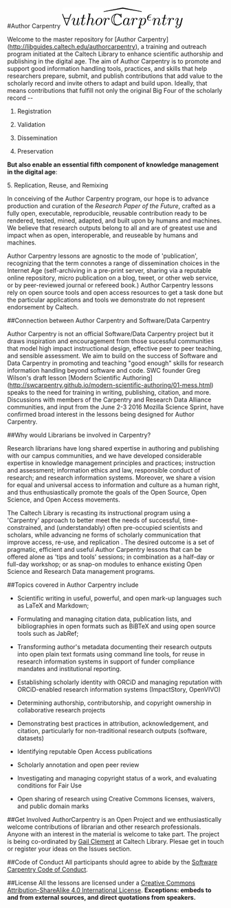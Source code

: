 #Author Carpentry                ![Author Carpentry Logo](AClogo.jpg)

Welcome to the master repository for [Author Carpentry] (http://libguides.caltech.edu/authorcarpentry), a training and outreach program initiated at the Caltech Library to enhance scientific authorship and publishing in the digital age. The aim of Author Carpentry is to promote and support good information handling tools, practices, and skills that help researchers prepare, submit, and publish contributions that add value to the scholarly record and invite others to adapt and build upon. Ideally, that means contributions that fulfill not only the original Big Four of the scholarly record --

1. Registration

2. Validation

3. Dissemination

4. Preservation

**But also enable an essential fifth component of knowledge management in the digital age**:

  5\. Replication, Reuse, and Remixing

In conceiving of the Author Carpentry program, our hope is to advance production and curation of the *Research Paper of the Future*, crafted as a fully open, executable, reproducible, reusable contribution ready to be rendered, tested, mined, adapted, and built upon by humans and machines. We believe that research outputs belong to all and are of greatest use and impact when as open, interoperable, and reuseable by humans and machines.

Author Carpentry lessons are agnostic to the mode of 'publication', recognizing that the term connotes a range of dissemination choices in the Internet Age (self-archiving in a pre-print server, sharing via a reputable online repository, micro publication on a blog, tweet, or other web service, or by peer-reviewed journal or refereed book.) Author Carpentry lessons rely on open source tools and open access resources to get a task done but the particular applications and tools we demonstrate do not represent endorsement by Caltech.

##Connection between Author Carpentry and Software/Data Carpentry

Author Carpentry is not an official Software/Data Carpentry project but it draws inspiration and encouragement from those sucessful communities that model  high impact instructional design, effective peer to peer teaching, and sensible assessment. We aim to build on the success of Software and Data Carpentry in promoting and teaching "good enough" skills for research information handling beyond software and code. SWC founder Greg Wilson's draft lesson [Modern Scientific Authoring] (http://swcarpentry.github.io/modern-scientific-authoring/01-mess.html) speaks to the need for training in writing, publishing, citation, and more. Discussions with members of the Carpentry and Research Data Alliance communities, and input from the June 2-3 2016 Mozilla Science Sprint, have confirmed broad interest in the lessons being designed for Author Carpentry. 

##Why would Librarians be involved in Carpentry?

Research librarians have long shared expertise in authoring and publishing with our campus communities, and we have developed considerable expertise in knowledge management principles and practices; instruction and assessment; information ethics and law, responsible conduct of research; and research information systems. Moreover, we share a vision for equal and universal access to information and culture as a human right, and thus enthusiastically promote the goals of the Open Source, Open Science, and Open Access movements. 

The Caltech Library is recasting its instructional program using a 'Carpentry' approach to better meet the needs of successful, time-constrained, and (understandably) often pre-occupied scientists and scholars, while advancing ne forms of scholarly communication that improve access, re-use, and replication . The desired outcome is a set of pragmatic, efficient and useful Author Carpentry lessons that can be offered alone as 'tips and tools' sessions; in combination as a half-day or full-day workshop; or as snap-on modules to enhance existing Open Science and Research Data management programs. 

##Topics covered in Author Carpentry include

* Scientific writing in useful, powerful, and open mark-up languages such as LaTeX and Markdown; 

* Formulating and managing citation data, publication lists, and bibliographies in open formats such as BiBTeX and using open source tools such as JabRef;

* Transforming author's  metadata documenting their research outputs into open plain text formats using command line tools, for reuse in research information systems in support of funder compliance mandates and institutional reporting.

* Establishing scholarly identity with ORCiD and managing reputation with ORCiD-enabled research information systems (ImpactStory, OpenVIVO) 

* Determining authorship, contributorship, and copyright ownership in collaborative research projects

* Demonstrating best practices in attribution, acknowledgement, and citation, particularly for non-traditional research outputs (software, datasets)

* Identifying reputable Open Access publications

* Scholarly annotation and open peer review

* Investigating and managing copyright status of a work, and evaluating conditions for Fair Use

* Open sharing of research using Creative Commons licenses, waivers, and public domain marks

##Get Involved
AuthorCarpentry is an Open Project and we enthusiastically welcome contributions of librarian and other research professionals. Anyone with an interest in the material is welcome to take part. The project is being co-ordinated by [Gail Clement](gclement@library.caltech.edu) at Caltech Library. Plesae get in touch or register your ideas on the Issues section.

##Code of Conduct
All participants should agree to abide by the [Software Carpentry Code of Conduct](http://software-carpentry.org/conduct/).

##License
All the lessons are licensed under a [Creative Commons Attribution-ShareAlike 4.0 International License](http://creativecommons.org/licenses/by-sa/4.0/). **Exceptions: embeds to and from external sources, and direct quotations from speakers.**
